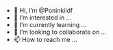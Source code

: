 - 👋 Hi, I’m @Poninkiidf
- 👀 I’m interested in ...
- 🌱 I’m currently learning ...
- 💞️ I’m looking to collaborate on ...
- 📫 How to reach me ...

<!---
Poninkiidf/Poninkiidf is a ✨ special ✨ repository because its `README.md` (this file) appears on your GitHub profile.
You can click the Preview link to take a look at your changes.
--->

